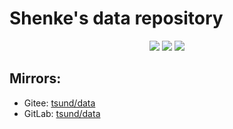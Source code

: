 # Shenke's data repository

<p align="center">
    <img src="https://img.shields.io/github/license/sculpta/data.svg"/>
    <img src="https://img.shields.io/github/repo-size/sculpta/data.svg"/>
    <img src="https://img.shields.io/github/last-commit/sculpta/data.svg"/>
</p>

## Mirrors:

- Gitee: [tsund/data](https://gitee.com/tsund/data)
- GitLab: [tsund/data](https://gitlab.com/tsund/data)

